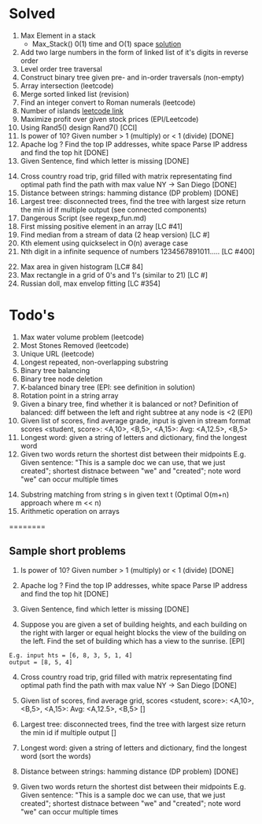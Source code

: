 <!-- This describes solved/intended-to-solve problem set with pointers to sample solutions -->
# Solved
1. Max Element in a stack  
	* Max_Stack() 0(1) time and O(1) space [solution](https://www.geeksforgeeks.org/find-maximum-in-a-stack-in-o1-time-and-o1-extra-space/)
2. Add two large numbers in the form of linked list of it's digits in reverse order
3. Level order tree traversal
4. Construct binary tree given pre- and in-order traversals (non-empty)
5. Array intersection (leetcode)
6. Merge sorted linked list (revision)
7. Find an integer convert to Roman numerals (leetcode)
8. Number of islands [leetcode link](https://leetcode.com/problems/number-of-islands/)
9. Maximize profit over given stock prices (EPI/Leetcode)
10. Using Rand5() design Rand7() [CCI]
11. Is power of 10? Given number > 1 (multiply) or < 1 (divide)	[DONE]	
12. Apache log ? Find the top IP addresses, white space 
	Parse IP address and find the top hit  						[DONE]
13. Given Sentence, find which letter is missing					[DONE]
<!-- Medium: -->
14. Cross country road trip, grid filled with matrix representating 
find optimal path find the path with max value	NY -> San Diego	[DONE]
15. Distance between strings: hamming distance (DP problem) 		[DONE]
16. Largest tree: disconnected trees, find the tree with largest size 
	return the min id if multiple output (see connected components)
17. Dangerous Script (see regexp_fun.md)
18. First missing positive element in an array [LC #41]
19. Find median from a stream of data (2 heap version) [LC #]
20. Kth element using quickselect in O(n) average case
21. Nth digit in a infinite sequence of numbers 1234567891011..... [LC #400]
<!-- hard -->
22. Max area in given histogram [LC# 84]
23. Max rectangle in a grid of 0's and 1's (similar to 21) [LC #]
23. Russian doll, max envelop fitting [LC #354]


# Todo's
1. Max water volume problem (leetcode)
2. Most Stones Removed (leetcode)
3. Unique URL (leetcode)
4. Longest repeated, non-overlapping substring
5. Binary tree balancing
6. Binary tree node deletion
7. K-balanced binary tree (EPI: see definition in solution)
8. Rotation point in a string array
9. Given a binary tree, find whether it is balanced or not? Definition of balanced: diff between the left and right subtree  at any node is <2 (EPI)
10. Given list of scores, find average grade, input is given in stream format
	scores <student, score>: <A,10>, <B,5>, <A,15>: Avg: <A,12.5>, <B,5>
11. Longest word: given a string of letters and dictionary, find the longest word 
12. Given two words return the shortest dist between their midpoints
E.g. Given sentence: "This is a sample doc we can use, that we just created"; shortest distnace between "we" and "created"; note word "we" can occur multiple times
<!-- 13. Rolling hash for string based text (sub-problem for EPI for string matching) -->
14. Substring matching from string s in given text t (Optimal O(m+n) approach where m << n) 
15. Arithmetic operation on arrays
<!-- 16. Find median from a stream of data (2 heap version); alternate approach using ostree -->


========

## Sample short problems
<!-- Todos Easy -->
1. Is power of 10? Given number > 1 (multiply) or < 1 (divide)	[DONE]
	
2. Apache log ? Find the top IP addresses, white space 
	Parse IP address and find the top hit  						[DONE]

3. Given Sentence, find which letter is missing					[DONE]

4. Suppose you are given a set of building heights, and each building on the right with larger or equal height 
blocks the view of the building on the left. Find the set of building which has a view to the sunrise. [EPI]
```
E.g. input hts = [6, 8, 3, 5, 1, 4]
output = [8, 5, 4]
```

<!-- Medium: -->
4. Cross country road trip, grid filled with matrix representating 
find optimal path find the path with max value	NY -> San Diego	[DONE]

5. Given list of scores, find average grid,
	scores <student, score>: <A,10>, <B,5>, <A,15>: Avg: <A,12.5>, <B,5>
																[]

6. Largest tree: disconnected trees, find the tree with largest size 
	return the min id if multiple output 						[] 

7. Longest word: given a string of letters and dictionary, find the longest word (sort the words)

8. Distance between strings: hamming distance (DP problem) 		[DONE]

9. Given two words return the shortest dist between their midpoints
E.g. Given sentence: "This is a sample doc we can use, that we just created"; 
shortest distnace between "we" and "created"; note word "we" can occur multiple times












 
